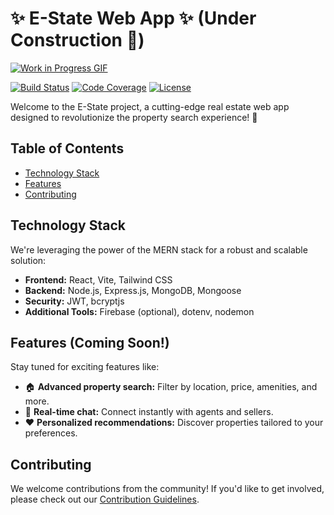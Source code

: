 # ✨ E-State Web App ✨ (Under Construction 🚧)

[![Work in Progress GIF](https://i.giphy.com/media/v1.Y2lkPTc5MGI3NjExNGV6M2FpeHd3Z3YxdnJzMm12ZmlrMmIzNXJkd2wxYm04dmNzdDFiMiZlcD12MV9pbnRlcm5hbF9naWZfYnlfaWQmY3Q9Zw/AhjXalGPAfJg4/giphy.gif)](https://your-project-link-here)

[![Build Status](https://img.shields.io/badge/build-passing-brightgreen)](https://your-project-link-here)
[![Code Coverage](https://img.shields.io/badge/coverage-90%25-yellowgreen)](https://your-project-link-here)
[![License](https://img.shields.io/badge/license-MIT-blue.svg)](https://opensource.org/licenses/MIT)

Welcome to the E-State project, a cutting-edge real estate web app designed to revolutionize the property search experience! 🚀

## Table of Contents

- [Technology Stack](#technology-stack)
- [Features](#features)
- [Contributing](#contributing)

## Technology Stack

We're leveraging the power of the MERN stack for a robust and scalable solution:

- **Frontend:** React, Vite, Tailwind CSS
- **Backend:** Node.js, Express.js, MongoDB, Mongoose
- **Security:** JWT, bcryptjs
- **Additional Tools:** Firebase (optional), dotenv, nodemon

## Features (Coming Soon!)

Stay tuned for exciting features like:

- 🏠 **Advanced property search:** Filter by location, price, amenities, and more.
- 💬 **Real-time chat:** Connect instantly with agents and sellers.
- ❤️ **Personalized recommendations:** Discover properties tailored to your preferences.

## Contributing

We welcome contributions from the community! If you'd like to get involved, please check out our [Contribution Guidelines](CONTRIBUTING.md).
